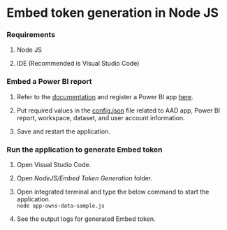 # Embed token generation in Node JS



### Requirements

1. Node JS

2. IDE (Recommended is Visual Studio Code)

  

### Embed a Power BI report

1. Refer to the [documentation](https://aka.ms/RegisterPowerBIApp) and register a Power BI app [here](https://app.powerbi.com/apps).

2. Put required values in the [config.json](Embed%20Token%20Generation/config.json) file related to AAD app, Power BI report, workspace, dataset, and user account information.

3. Save and restart the application.

  

### Run the application to generate Embed token

1. Open Visual Studio Code.

2. Open _NodeJS/Embed Token Generation_ folder.

3. Open integrated terminal and type the below command to start the application.<br>
   `node app-owns-data-sample.js`

4. See the output logs for generated Embed token.